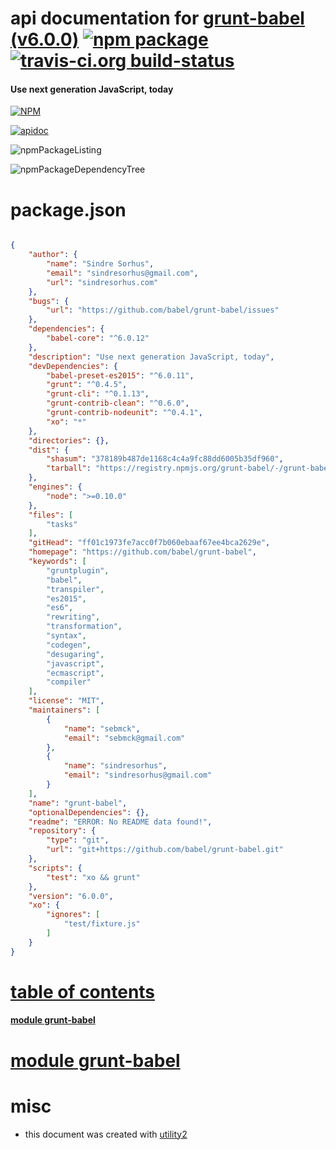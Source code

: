 # api documentation for  [grunt-babel (v6.0.0)](https://github.com/babel/grunt-babel)  [![npm package](https://img.shields.io/npm/v/npmdoc-grunt-babel.svg?style=flat-square)](https://www.npmjs.org/package/npmdoc-grunt-babel) [![travis-ci.org build-status](https://api.travis-ci.org/npmdoc/node-npmdoc-grunt-babel.svg)](https://travis-ci.org/npmdoc/node-npmdoc-grunt-babel)
#### Use next generation JavaScript, today

[![NPM](https://nodei.co/npm/grunt-babel.png?downloads=true)](https://www.npmjs.com/package/grunt-babel)

[![apidoc](https://npmdoc.github.io/node-npmdoc-grunt-babel/build/screenCapture.buildNpmdoc.browser._2Fhome_2Ftravis_2Fbuild_2Fnpmdoc_2Fnode-npmdoc-grunt-babel_2Ftmp_2Fbuild_2Fapidoc.html.png)](https://npmdoc.github.io/node-npmdoc-grunt-babel/build/apidoc.html)

![npmPackageListing](https://npmdoc.github.io/node-npmdoc-grunt-babel/build/screenCapture.npmPackageListing.svg)

![npmPackageDependencyTree](https://npmdoc.github.io/node-npmdoc-grunt-babel/build/screenCapture.npmPackageDependencyTree.svg)



# package.json

```json

{
    "author": {
        "name": "Sindre Sorhus",
        "email": "sindresorhus@gmail.com",
        "url": "sindresorhus.com"
    },
    "bugs": {
        "url": "https://github.com/babel/grunt-babel/issues"
    },
    "dependencies": {
        "babel-core": "^6.0.12"
    },
    "description": "Use next generation JavaScript, today",
    "devDependencies": {
        "babel-preset-es2015": "^6.0.11",
        "grunt": "^0.4.5",
        "grunt-cli": "^0.1.13",
        "grunt-contrib-clean": "^0.6.0",
        "grunt-contrib-nodeunit": "^0.4.1",
        "xo": "*"
    },
    "directories": {},
    "dist": {
        "shasum": "378189b487de1168c4c4a9fc88dd6005b35df960",
        "tarball": "https://registry.npmjs.org/grunt-babel/-/grunt-babel-6.0.0.tgz"
    },
    "engines": {
        "node": ">=0.10.0"
    },
    "files": [
        "tasks"
    ],
    "gitHead": "ff01c1973fe7acc0f7b060ebaaf67ee4bca2629e",
    "homepage": "https://github.com/babel/grunt-babel",
    "keywords": [
        "gruntplugin",
        "babel",
        "transpiler",
        "es2015",
        "es6",
        "rewriting",
        "transformation",
        "syntax",
        "codegen",
        "desugaring",
        "javascript",
        "ecmascript",
        "compiler"
    ],
    "license": "MIT",
    "maintainers": [
        {
            "name": "sebmck",
            "email": "sebmck@gmail.com"
        },
        {
            "name": "sindresorhus",
            "email": "sindresorhus@gmail.com"
        }
    ],
    "name": "grunt-babel",
    "optionalDependencies": {},
    "readme": "ERROR: No README data found!",
    "repository": {
        "type": "git",
        "url": "git+https://github.com/babel/grunt-babel.git"
    },
    "scripts": {
        "test": "xo && grunt"
    },
    "version": "6.0.0",
    "xo": {
        "ignores": [
            "test/fixture.js"
        ]
    }
}
```



# <a name="apidoc.tableOfContents"></a>[table of contents](#apidoc.tableOfContents)

#### [module grunt-babel](#apidoc.module.grunt-babel)



# <a name="apidoc.module.grunt-babel"></a>[module grunt-babel](#apidoc.module.grunt-babel)



# misc
- this document was created with [utility2](https://github.com/kaizhu256/node-utility2)
